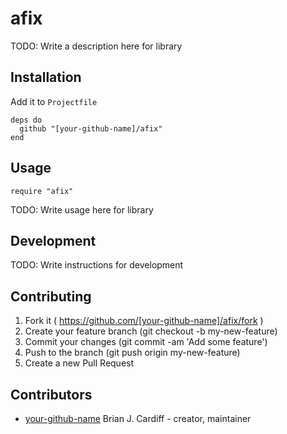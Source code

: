 # afix

TODO: Write a description here for library

## Installation

Add it to `Projectfile`

```crystal
deps do
  github "[your-github-name]/afix"
end
```

## Usage

```crystal
require "afix"
```

TODO: Write usage here for library

## Development

TODO: Write instructions for development

## Contributing

1. Fork it ( https://github.com/[your-github-name]/afix/fork )
2. Create your feature branch (git checkout -b my-new-feature)
3. Commit your changes (git commit -am 'Add some feature')
4. Push to the branch (git push origin my-new-feature)
5. Create a new Pull Request

## Contributors

- [your-github-name](https://github.com/[your-github-name]) Brian J. Cardiff - creator, maintainer
